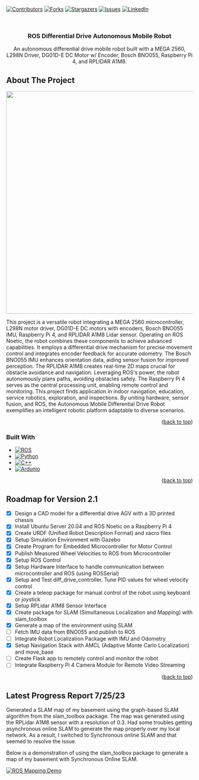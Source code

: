 <!-- Improved compatibility of back to top link: See: https://github.com/othneildrew/Best-README-Template/pull/73 -->
<a name="readme-top"></a>
<!--
*** Thanks for checking out the Best-README-Template. If you have a suggestion
*** that would make this better, please fork the repo and create a pull request
*** or simply open an issue with the tag "enhancement".
*** Don't forget to give the project a star!
*** Thanks again! Now go create something AMAZING! :D
-->



<!-- PROJECT SHIELDS -->
<!--
*** I'm using markdown "reference style" links for readability.
*** Reference links are enclosed in brackets [ ] instead of parentheses ( ).
*** See the bottom of this document for the declaration of the reference variables
*** for contributors-url, forks-url, etc. This is an optional, concise syntax you may use.
*** https://www.markdownguide.org/basic-syntax/#reference-style-links
-->
[![Contributors][contributors-shield]][contributors-url]
[![Forks][forks-shield]][forks-url]
[![Stargazers][stars-shield]][stars-url]
[![Issues][issues-shield]][issues-url]
[![LinkedIn][linkedin-shield]][linkedin-url]



<!-- PROJECT LOGO -->
<br />
<div align="center">
 <!-- <a href="https://github.com/github_username/repo_name">
    <img src="images/logo.png" alt="Logo" width="80" height="80">
  </a> -->

<h3 align="center">ROS Differential Drive Autonomous Mobile Robot</h3>

  <p align="center">
    An autonomous differential drive mobile robot built with a MEGA 2560, L298N Driver, DG01D-E DC Motor w/ Encoder, Bosch BNO055, Raspberry Pi 4, and RPLIDAR A1M8.
  </p>
</div>

<!-- ABOUT THE PROJECT -->
## About The Project

<img src="./media/phase_two_cad.png"  width="600" >

<br>

This project is a versatile robot integrating a MEGA 2560 microcontroller, L298N motor driver, DG01D-E DC motors with encoders, Bosch BNO055 IMU, Raspberry Pi 4, and RPLIDAR A1M8 Lidar sensor. Operating on ROS Noetic, the robot combines these components to achieve advanced capabilities. It employs a differential drive mechanism for precise movement control and integrates encoder feedback for accurate odometry. The Bosch BNO055 IMU enhances orientation data, aiding sensor fusion for improved perception. The RPLIDAR A1M8 creates real-time 2D maps crucial for obstacle avoidance and navigation. Leveraging ROS's power, the robot autonomously plans paths, avoiding obstacles safely. The Raspberry Pi 4 serves as the central processing unit, enabling remote control and monitoring. This project finds application in indoor navigation, education, service robotics, exploration, and inspections. By uniting hardware, sensor fusion, and ROS, the Autonomous Mobile Differential Drive Robot exemplifies an intelligent robotic platform adaptable to diverse scenarios.

<p align="right">(<a href="#readme-top">back to top</a>)</p>



### Built With
* [![ROS][ROS]][ROS-url]
* [![Python][Python]][Python-url]
* [![C++][C++]][C++-url]
* [![Ardunio][Ardunio]][Ardunio-url]


<p align="right">(<a href="#readme-top">back to top</a>)</p>


<!-- ROADMAP -->
## Roadmap for Version 2.1

- [x] Design a CAD model for a differential drive AGV with a 3D printed chassis
- [x] Install Ubuntu Server 20.04 and ROS Noetic on a Raspberry Pi 4 
- [x] Create URDF (Unified Robot Description Format) and xacro files
- [x] Setup Simulation Environment with Gazebo 
- [x] Create Program for Embedded Microcontroller for Motor Control 
- [x] Publish Measured Wheel Velocities to ROS from Microcontroller
- [x] Setup ROS Control 
- [x] Setup Hardware Interface to handle communication between microcontroller and ROS (using ROSSerial)
- [x] Setup and Test diff_drive_controller. Tune PID values for wheel velocity control
- [x] Create a teleop package for manual control of the robot using keyboard or joystick
- [x] Setup RPLidar A1M8 Sensor Interface
- [x] Create package for SLAM (Simultaneous Localization and Mapping) with slam_toolbox
- [x] Generate a map of the environment using SLAM
- [ ] Fetch IMU data from BNO055 and publish to ROS
- [ ] Integrate Robot Localization Package with IMU and Odometry
- [x] Setup Navigation Stack with AMCL (Adaptive Monte Carlo Localization) and move_base
- [ ] Create Flask app to remotely control and monitor the robot
- [ ] Integrate Raspberry Pi 4 Camera Module for Remote Video Streaming

<p align="right">(<a href="#readme-top">back to top</a>)</p>

## Latest Progress Report 7/25/23
Generated a SLAM map of my basement using the graph-based SLAM algorithm from the slam_toolbox package. The map was generated using the RPLidar A1M8 sensor with a resolution of 0.3. Had some troubles getting asynchronous online SLAM to generate the map properly over my local network. As a result, I switched to Synchronous online SLAM and that seemed to resolve the issue. 

Below is a demonstration of using the slam_toolbox package to generate a map of my basement with Synchronous Online SLAM. 

[![ROS Mapping Demo](https://img.youtube.com/vi/7yjPUBrIlA8/maxresdefault.jpg)](https://www.youtube.com/watch?v=7yjPUBrIlA8)

<!-- MARKDOWN LINKS & IMAGES -->
<!-- https://www.markdownguide.org/basic-syntax/#reference-style-links -->
[contributors-shield]: https://img.shields.io/github/contributors/czagrzebski/ROS-AMR.svg?style=for-the-badge
[contributors-url]: https://github.com/czagrzebski/ROS-AMR/graphs/contributors
[forks-shield]: https://img.shields.io/github/forks/czagrzebski/ROS-AMR.svg?style=for-the-badge
[forks-url]: https://github.com/czagrzebski/ROS-AMR/network/members
[stars-shield]: https://img.shields.io/github/stars/czagrzebski/ROS-AMR.svg?style=for-the-badge
[stars-url]: https://github.com/czagrzebski/ROS-AMR/stargazers
[issues-shield]: https://img.shields.io/github/issues/czagrzebski/ROS-AMR.svg?style=for-the-badge
[issues-url]: https://github.com/czagrzebski/ROS-AMR/issues
[license-shield]: https://img.shields.io/github/license/github_username/repo_name.svg?style=for-the-badge
[license-url]: https://github.com/github_username/repo_name/blob/master/LICENSE.txt
[linkedin-shield]: https://img.shields.io/badge/-LinkedIn-black.svg?style=for-the-badge&logo=linkedin&colorB=555
[linkedin-url]: https://www.linkedin.com/in/creed-zagrzebski-96362a1ab/
[product-screenshot]: images/screenshot.png
[Python]: https://img.shields.io/badge/Python-3776AB?style=for-the-badge&logo=python&logoColor=white
[Python-url]: https://www.python.org/
[ROS]: https://img.shields.io/badge/ROS-22314E?style=for-the-badge&logo=ros&logoColor=white
[ROS-url]: https://www.ros.org/
[C++]: https://img.shields.io/badge/C++-00599C?style=for-the-badge&logo=c%2B%2B&logoColor=white
[C++-url]: https://www.cplusplus.com/
[Ardunio]: https://img.shields.io/badge/Arduino-00979D?style=for-the-badge&logo=arduino&logoColor=white
[Ardunio-url]: https://www.arduino.cc/
